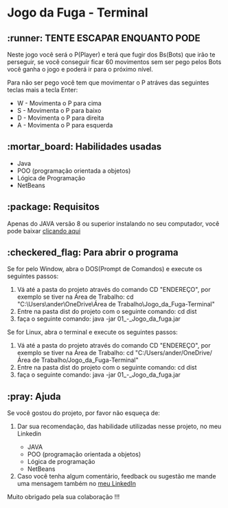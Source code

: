 <h1>Jogo da Fuga - Terminal</h1>

<h2>:runner: TENTE ESCAPAR ENQUANTO PODE</h2>
  <p>Neste jogo você será o P(Player) e terá que fugir dos Bs(Bots) que irão te perseguir, se você conseguir ficar 60 movimentos sem ser pego pelos Bots você ganha o jogo e poderá ir para o próximo nível.</p>
  <p>Para não ser pego você tem que movimentar o P atráves das seguintes teclas mais a tecla Enter:</p>
  <ul>
    <li>W - Movimenta o P para cima</li>
    <li>S - Movimenta o P para baixo</li>
    <li>D - Movimenta o P para direita</li>
    <li>A - Movimenta o P para esquerda</li>
  </ul>
<h2>:mortar_board: Habilidades usadas</h2>
<ul>
  <li>Java</li>
  <li>  POO (programação orientada a objetos)</li>
  <li>Lógica de Programação</li>
  <li>NetBeans</li>
</ul>

<h2>:package: Requisitos</h2>
<p>Apenas do JAVA versão 8 ou superior instalando no seu computador, você pode baixar <a href="https://www.java.com/pt-BR/">clicando aqui</a></p>

<h2>:checkered_flag: Para abrir o programa</h2>
<p>Se for pelo Window, abra o DOS(Prompt de Comandos) e execute os seguintes passos:</p>
<ol>
  <li>Vá até a pasta do projeto através do comando CD "ENDEREÇO", por exemplo se tiver na Área de Trabalho: cd "C:\Users\ander\OneDrive\Área de Trabalho\Jogo_da_Fuga-Terminal"</li>
  <li>Entre na pasta dist do projeto com o seguinte comando: cd dist</li>
  <li>faça o seguinte comando: java -jar 01_-_Jogo_da_fuga.jar</li>
</ol>

<p>Se for Linux, abra o terminal e execute os seguintes passos:</p>
<ol>
  <li>Vá até a pasta do projeto através do comando CD "ENDEREÇO", por exemplo se tiver na Área de Trabalho: cd "C:/Users/ander/OneDrive/Área de Trabalho/Jogo_da_Fuga-Terminal"</li>
  <li>Entre na pasta dist do projeto com o seguinte comando: cd dist</li>
  <li>faça o seguinte comando: java -jar 01_-_Jogo_da_fuga.jar</li>
</ol>

<h2>:pray: Ajuda</h2>

  <p>
  Se você gostou do projeto, por favor não esqueça de:
  </p>
  
  <ol>
  <li>Dar sua recomendação, das habilidade utilizadas nesse projeto, no meu Linkedin</li>
    <ul>
      <li>  JAVA</li>
      <li>  POO (programação orientada a objetos)</li>
      <li>  Lógica de programação</li>
      <li>  NetBeans</li>
    </ul>
  <li>Caso você tenha algum comentário, feedback ou sugestão me mande uma mensagem também no <a href="linkedin.com/in/anderson-correia">meu LinkedIn</a></li>
  </ol>
  
  <p>
  Muito obrigado pela sua colaboração !!!
  </p>
